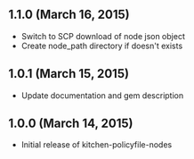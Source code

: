 ## 1.1.0 (March 16, 2015)
  - Switch to SCP download of node json object
  - Create node_path directory if doesn't exists

## 1.0.1 (March 15, 2015)
  - Update documentation and gem description

## 1.0.0 (March 14, 2015)
  - Initial release of kitchen-policyfile-nodes
